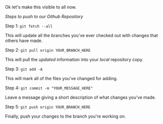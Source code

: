 Ok let's make this visible to all now.

_Steps to push to our Github Repository_

Step 1: `git fetch --all` 

This will update all the branches you've ever checked out with changes that others have made.
 
Step 2: `git pull origin YOUR_BRANCH_HERE` 

This will pull the _updated_ information into your _local_ repository copy.

Step 3: `git add -A` 

This will mark all of the files you've changed for adding.

Step 4: `git commit -m "YOUR_MESSAGE_HERE"`

Leave a message giving a short description of what changes you've made.
 
Step 5: `git push origin YOUR_BRANCH_HERE` 

Finally, push your changes to the branch you're working on.
